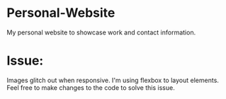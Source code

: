 # Personal-Website
My personal website to showcase work and contact information.

# Issue:
Images glitch out when responsive. I'm using flexbox to layout elements. Feel free to make changes to the code to solve this issue.

